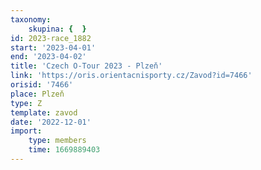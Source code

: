 ```yaml
---
taxonomy:
    skupina: {  }
id: 2023-race_1882
start: '2023-04-01'
end: '2023-04-02'
title: 'Czech O-Tour 2023 - Plzeň'
link: 'https://oris.orientacnisporty.cz/Zavod?id=7466'
orisid: '7466'
place: Plzeň
type: Z
template: zavod
date: '2022-12-01'
import:
    type: members
    time: 1669889403
---
```


